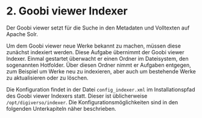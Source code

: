 # 2. Goobi viewer Indexer

Der Goobi viewer setzt für die Suche in den Metadaten und Volltexten auf Apache Solr.&#x20;

Um dem Goobi viewer neue Werke bekannt zu machen, müssen diese zunächst indexiert werden. Diese Aufgabe übernimmt der Goobi viewer Indexer. Einmal gestartet überwacht er einen Ordner im Dateisystem, den sogenannten Hotfolder. Über diesen Ordner nimmt er Aufgaben entgegen, zum Beispiel um Werke neu zu indexieren, aber auch um bestehende Werke zu aktualisieren oder zu löschen.

Die Konfiguration findet in der Datei `config_indexer.xml` im Installationspfad des Goobi viewer Indexers statt. Dieser ist üblicherweise `/opt/digiverso/indexer`. Die Konfigurationsmöglichkeiten sind in den folgenden Unterkapiteln näher beschrieben.
